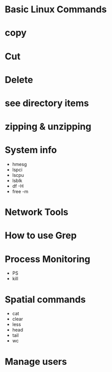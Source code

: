 # Basic Linux Commands

# copy

# Cut

# Delete

# see directory items

# zipping & unzipping

# System info 
- hmesg
- lspci
- lscpu
- lsblk
- df -H
- free -m


# Network Tools

# How to use Grep 
# Process Monitoring 
- PS
- kill


# Spatial commands
- cat
- clear
- less 
- head
- tail
- wc

# Manage users 